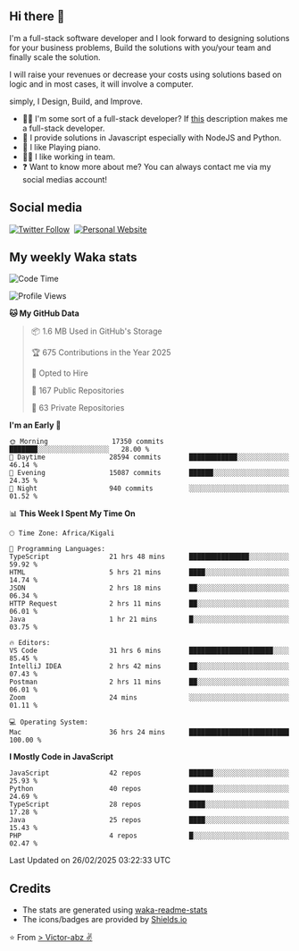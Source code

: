 ## Hi there 👋
I'm a full-stack software developer and I look forward to designing solutions for your business problems, Build the solutions with you/your team and finally scale the solution.

I will raise your revenues or decrease your costs using solutions based on logic and in most cases, it will involve a computer.

simply, I Design, Build, and Improve.

- 👨‍💻 I'm some sort of a full-stack developer? If [this](https://www.w3schools.com/whatis/whatis_fullstack.asp) description makes me a full-stack developer.
- 🌱 I provide solutions in Javascript especially with NodeJS and Python. 
- 🎹 I like Playing piano.
- 👯‍♀️ I like working in team.
- ❓ Want to know more about me? You can always contact me via my social medias account!

## Social media
[![Twitter Follow](https://img.shields.io/twitter/follow/vicky_abz?color=%231DA1F2&label=Twitter&style=for-the-badge&logo=twitter&logoColor=ffffff)](https://twitter.com/vicky_abz)
‎‎ [![Personal Website](https://img.shields.io/static/v1?label=visit&message=victor-abz.com&color=%235F021F&style=for-the-badge)](https://victor-abz.com/)

## My weekly Waka stats
<!--START_SECTION:waka-->
![Code Time](http://img.shields.io/badge/Code%20Time-1%2C182%20hrs%2019%20mins-blue)

![Profile Views](http://img.shields.io/badge/Profile%20Views-0-blue)

**🐱 My GitHub Data** 

> 📦 1.6 MB Used in GitHub's Storage 
 > 
> 🏆 675 Contributions in the Year 2025
 > 
> 💼 Opted to Hire
 > 
> 📜 167 Public Repositories 
 > 
> 🔑 63 Private Repositories 
 > 
**I'm an Early 🐤** 

```text
🌞 Morning                17350 commits       ███████░░░░░░░░░░░░░░░░░░   28.00 % 
🌆 Daytime                28594 commits       ████████████░░░░░░░░░░░░░   46.14 % 
🌃 Evening                15087 commits       ██████░░░░░░░░░░░░░░░░░░░   24.35 % 
🌙 Night                  940 commits         ░░░░░░░░░░░░░░░░░░░░░░░░░   01.52 % 
```


📊 **This Week I Spent My Time On** 

```text
🕑︎ Time Zone: Africa/Kigali

💬 Programming Languages: 
TypeScript               21 hrs 48 mins      ███████████████░░░░░░░░░░   59.92 % 
HTML                     5 hrs 21 mins       ████░░░░░░░░░░░░░░░░░░░░░   14.74 % 
JSON                     2 hrs 18 mins       ██░░░░░░░░░░░░░░░░░░░░░░░   06.34 % 
HTTP Request             2 hrs 11 mins       ██░░░░░░░░░░░░░░░░░░░░░░░   06.01 % 
Java                     1 hr 21 mins        █░░░░░░░░░░░░░░░░░░░░░░░░   03.75 % 

🔥 Editors: 
VS Code                  31 hrs 6 mins       █████████████████████░░░░   85.45 % 
IntelliJ IDEA            2 hrs 42 mins       ██░░░░░░░░░░░░░░░░░░░░░░░   07.43 % 
Postman                  2 hrs 11 mins       ██░░░░░░░░░░░░░░░░░░░░░░░   06.01 % 
Zoom                     24 mins             ░░░░░░░░░░░░░░░░░░░░░░░░░   01.11 % 

💻 Operating System: 
Mac                      36 hrs 24 mins      █████████████████████████   100.00 % 
```

**I Mostly Code in JavaScript** 

```text
JavaScript               42 repos            ██████░░░░░░░░░░░░░░░░░░░   25.93 % 
Python                   40 repos            ██████░░░░░░░░░░░░░░░░░░░   24.69 % 
TypeScript               28 repos            ████░░░░░░░░░░░░░░░░░░░░░   17.28 % 
Java                     25 repos            ████░░░░░░░░░░░░░░░░░░░░░   15.43 % 
PHP                      4 repos             █░░░░░░░░░░░░░░░░░░░░░░░░   02.47 % 
```




 Last Updated on 26/02/2025 03:22:33 UTC
<!--END_SECTION:waka-->

## Credits
- The stats are generated using [waka-readme-stats](https://github.com/anmol098/waka-readme-stats)
- The icons/badges are provided by [Shields.io](https://shields.io/)

⭐️ From [> Victor-abz ✌](https://victor-abz.com/)
